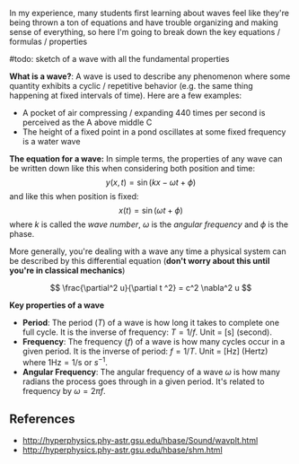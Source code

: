 In my experience, many students first learning about waves feel like they're being thrown a ton of equations and have trouble organizing and making sense of everything, so here I'm going to break down the key equations / formulas / properties 

#todo: sketch of a wave with all the fundamental properties

**What is a wave?**: A wave is used to describe any phenomenon where some quantity exhibits a cyclic / repetitive behavior (e.g. the same thing happening at fixed intervals of time). Here are a few examples:
- A pocket of air compressing / expanding 440 times per second is perceived as the A above middle C
- The height of a fixed point in a pond oscillates at some fixed frequency is a water wave


**The equation for a wave:**
In simple terms, the properties of any wave can be written down like this when considering both position and time:
$$
y(x, t) = \sin(kx - \omega t + \phi)
$$ 
and like this when position is fixed:
$$
x(t) = \sin(\omega t + \phi)
$$
where $k$ is called the *wave number*, $\omega$ is the *angular frequency* and $\phi$ is the phase.

More generally, you're dealing with a wave any time a physical system can be described by this differential equation (**don't worry about this until you're in classical mechanics**)

$$
\frac{\partial^2 u}{\partial t ^2} = c^2 \nabla^2 u
$$


**Key properties of a wave**

- **Period**: The period ($T$) of a wave is how long it takes to complete one full cycle. It is the inverse of frequency: $T = 1/f$. Unit = [s] (second).
- **Frequency**: The frequency ($f$) of a wave is how many cycles occur in a given period. It is the inverse of period: $f = 1/T$. Unit = [Hz] (Hertz) where $1 \text{Hz} = 1 / \text{s}$ or $s^{-1}$.  
- **Angular Frequency**: The angular frequency of a wave $\omega$ is how many radians the process goes through in a given period. It's related to frequency by $\omega = 2 \pi f$. 

## References
- http://hyperphysics.phy-astr.gsu.edu/hbase/Sound/wavplt.html
- http://hyperphysics.phy-astr.gsu.edu/hbase/shm.html